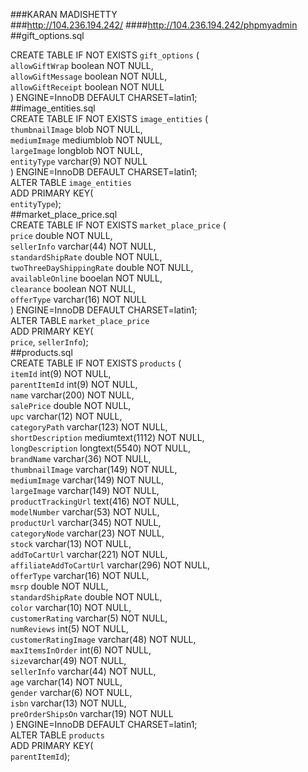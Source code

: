 ###KARAN MADISHETTY   
###http://104.236.194.242/
####http://104.236.194.242/phpmyadmin   
##gift_options.sql   


CREATE TABLE IF NOT EXISTS `gift_options` (   
        `allowGiftWrap` boolean NOT NULL,   
        `allowGiftMessage` boolean NOT NULL,   
        `allowGiftReceipt` boolean NOT NULL   
) ENGINE=InnoDB DEFAULT CHARSET=latin1;   
##image_entities.sql   
CREATE TABLE IF NOT EXISTS `image_entities` (   
        `thumbnailImage` blob NOT NULL,   
        `mediumImage` mediumblob NOT NULL,   
        `largeImage` longblob NOT NULL,   
        `entityType` varchar(9) NOT NULL   
) ENGINE=InnoDB DEFAULT CHARSET=latin1;   
 ALTER TABLE `image_entities`   
   ADD PRIMARY KEY(   
     `entityType`);    
##market_place_price.sql   
CREATE TABLE IF NOT EXISTS `market_place_price` (   
        `price` double NOT NULL,   
        `sellerInfo` varchar(44) NOT NULL,   
        `standardShipRate` double NOT NULL,   
        `twoThreeDayShippingRate` double NOT NULL,   
        `availableOnline` booelan NOT NULL,   
        `clearance` boolean NOT NULL,   
        `offerType` varchar(16) NOT NULL   
) ENGINE=InnoDB DEFAULT CHARSET=latin1;   
ALTER TABLE `market_place_price`   
   ADD PRIMARY KEY(   
     `price`,
     `sellerInfo`);   
##products.sql   
CREATE TABLE IF NOT EXISTS `products` (   
       	`itemId` int(9) NOT NULL,   
       	`parentItemId` int(9) NOT NULL,   
       	`name` varchar(200) NOT NULL,   
       	`salePrice` double NOT NULL,   
       	`upc` varchar(12) NOT NULL,   
       	`categoryPath` varchar(123) NOT NULL,   
       	`shortDescription` mediumtext(1112) NOT NULL,   
       	`longDescription` longtext(5540) NOT NULL,   
       	`brandName` varchar(36) NOT NULL,   
       	`thumbnailImage` varchar(149) NOT NULL,   
       	`mediumImage` varchar(149) NOT NULL,   
       	`largeImage` varchar(149) NOT NULL,   
       	`productTrackingUrl` text(416) NOT NULL,   
       	`modelNumber` varchar(53) NOT NULL,   
       	`productUrl` varchar(345) NOT NULL,   
       	`categoryNode` varchar(23) NOT NULL,   
       	`stock` varchar(13) NOT NULL,   
       	`addToCartUrl` varchar(221) NOT NULL,   
       	`affiliateAddToCartUrl` varchar(296) NOT NULL,   
       	`offerType` varchar(16) NOT NULL,   
       	`msrp` double NOT NULL,   
       	`standardShipRate` double NOT NULL,   
       	`color` varchar(10) NOT NULL,   
       	`customerRating` varchar(5) NOT NULL,   
       	`numReviews` int(5) NOT NULL,   
       	`customerRatingImage` varchar(48) NOT NULL,   
       	`maxItemsInOrder` int(6) NOT NULL,   
       	`size`varchar(49) NOT NULL,   
       	`sellerInfo` varchar(44) NOT NULL,   
       	`age` varchar(14) NOT NULL,   
       	`gender` varchar(6) NOT NULL,   
       	`isbn` varchar(13) NOT NULL,   
       	`preOrderShipsOn` varchar(19) NOT NULL   
) ENGINE=InnoDB DEFAULT CHARSET=latin1;   
ALTER TABLE `products`   
   ADD PRIMARY KEY(    
     `parentItemId`);   
     
	 


	 
